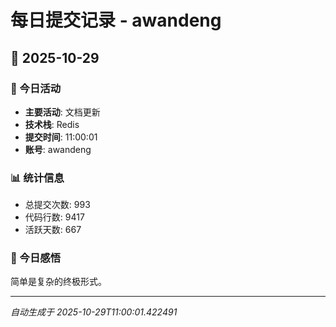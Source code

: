 # 每日提交记录 - awandeng

## 📅 2025-10-29

### 🎯 今日活动
- **主要活动**: 文档更新
- **技术栈**: Redis
- **提交时间**: 11:00:01
- **账号**: awandeng

### 📊 统计信息
- 总提交次数: 993
- 代码行数: 9417
- 活跃天数: 667

### 💭 今日感悟
简单是复杂的终极形式。

---
*自动生成于 2025-10-29T11:00:01.422491*
